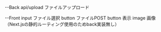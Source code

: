 --Back
api/upload ファイルアップロード

--Front
input ファイル選択
button ファイルPOST
button 表示
image 画像（Next.jsの静的ルーティング使用のためback実装無し）
